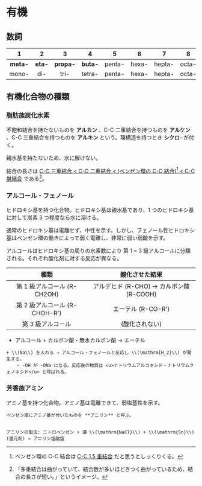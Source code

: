 # 有機

## 数詞

|1|2|3|4|5|6|7|8|
|:-:|:-:|:-:|:-:|:-:|:-:|:-:|:-:|
|**meta-**|**eta-**|**propa-**|**buta-**|penta-|hexa-|hepta-|octa-|
|mono-|di-|tri-|tetra-|penta-|hexa-|hepta-|octa-|

## 有機化合物の種類

### 脂肪族炭化水素

不飽和結合を持たないものを **アルカン** 、C-C 二重結合を持つものを **アルケン** 、C-C 三重結合を持つものを **アルキン** という。環構造を持つとき **シクロ-** が付く。

親水基を持たないため、水に解けない。

結合の長さは <u>C-C 三重結合 < C-C 二重結合 < (ベンゼン環の C-C 結合)[^1] < C-C 単結合</u> である[^2]。

[^1]: ベンゼン環の C-C 結合は <u>C-C 1.5 重結合</u> だと思うとしっくりくる。
[^2]: 「多重結合は曲がっていて、結合数が多いほどきつく曲がっているため、結合の長さが短い。」というイメージ。

### アルコール・フェノール

ヒドロキシ基を持つ化合物。ヒドロキシ基は親水基であり、1 つのヒドロキシ基に対して炭素 3 つ程度なら水に溶ける。

通常のヒドロキシ基は電離せず、中性を示す。しかし、フェノール性ヒドロキシ基はベンゼン環の働きによって弱く電離し、非常に弱い弱酸を示す。

アルコールはヒドロキシ基の周りの水素数により 第 1 ~ 3 級アルコールに分類される。それぞれ酸化剤に対する反応が異なる。

|種類|酸化させた結果|
|:-:|:-:|
|第 1 級アルコール (R-CH2OH)|アルデヒド (R-CHO) → カルボン酸 (R-COOH)|
|第 2 級アルコール (R-CHOH-R')|エーテル (R-CO-R')|
|第 3 級アルコール|(酸化されない)|

+ アルコール + カルボン酸・無水カルボン酸 → エーテル

```admonish note title="アルコール・フェノールの検出"
+ \\(Na\\) を入れる → アルコール・フェノールと反応し \\(\mathrm{H_2}\\) が発生する。
    - -OH が -ONa になる。反応後の物質は <u>ナトリウムアルコキシド・ナトリウムフェノキシド</u> と呼ばれる。
```

### 芳香族アミン

アミノ基を持つ化合物。アミノ基は電離できて、弱塩基性を示す。

```admonish note title="アニリン周辺"
ベンゼン環にアミノ基が付いたものを **アニリン** と呼ぶ。


アニリンの製法: ニトロベンゼン + 濃 \\(\mathrm{NaCl}\\) + \\(\mathrm{Sn}\\) (還元剤) → アニリン塩酸塩
```
